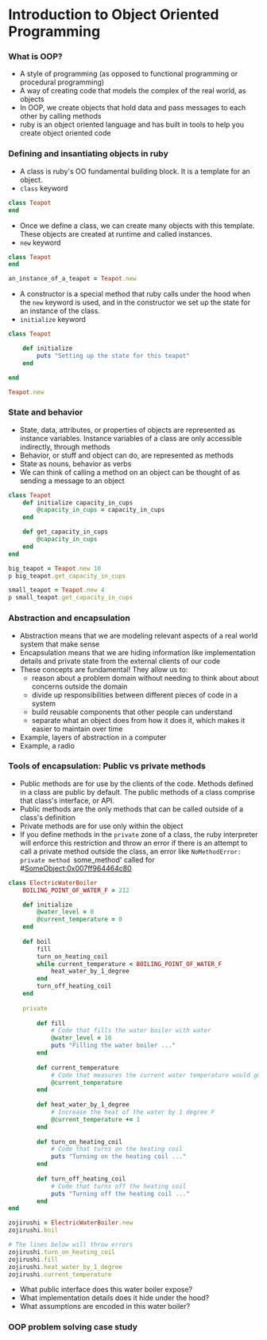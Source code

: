 # Introduction to Object Oriented Programming

### What is OOP?
- A style of programming (as opposed to functional programming or procedural programming)
- A way of creating code that models the complex of the real world, as objects
- In OOP, we create objects that hold data and pass messages to each other by calling methods
- ruby is an object oriented language and has built in tools to help you create object oriented code

### Defining and insantiating objects in ruby
- A class is ruby's OO fundamental building block.  It is a template for an object.  
- `class` keyword
```ruby
class Teapot
end
```
- Once we define a class, we can create many objects with this template.  These objects are created at runtime and called instances.
- `new` keyword
```ruby
class Teapot
end

an_instance_of_a_teapot = Teapot.new
```
- A constructor is a special method that ruby calls under the hood when the `new` keyword is used, and in the constructor we set up the state for an instance of the class.
- `initialize` keyword
```ruby 
class Teapot

    def initialize
        puts "Setting up the state for this teapot"
    end

end

Teapot.new
```

### State and behavior
- State, data, attributes, or properties of objects are represented as instance variables.  Instance variables of a class are only accessible indirectly, through methods
- Behavior, or stuff and object can do, are represented as methods
- State as nouns, behavior as verbs
- We can think of calling a method on an object can be thought of as sending a message to an object
```ruby
class Teapot
    def initialize capacity_in_cups
        @capacity_in_cups = capacity_in_cups
    end

    def get_capacity_in_cups
        @capacity_in_cups
    end
end

big_teapot = Teapot.new 10
p big_teapot.get_capacity_in_cups

small_teapot = Teapot.new 4
p small_teapot.get_capacity_in_cups
```

### Abstraction and encapsulation
- Abstraction means that we are modeling relevant aspects of a real world system that make sense
- Encapsulation means that we are hiding information like implementation details and private state from the external clients of our code
- These concepts are fundamental!  They allow us to: 
    - reason about a problem domain without needing to think about about concerns outside the domain
    - divide up responsibilities between different pieces of code in a system
    - build reusable components that other people can understand
    - separate what an object does from how it does it, which makes it easier to maintain over time
- Example, layers of abstraction in a computer
- Example, a radio

### Tools of encapsulation: Public vs private methods
- Public methods are for use by the clients of the code.  Methods defined in a class are public by default.  The public methods of a class comprise that class's interface, or API.
- Public methods are the only methods that can be called outside of a class's definition
- Private methods are for use only within the object
- If you define methods in the `private` zone of a class, the ruby interpreter will enforce this restriction and throw an error if there is an attempt to call a private method outside the class, an error like `NoMethodError: private method `some_method' called for #<SomeObject:0x007ff964464c80>
```ruby
class ElectricWaterBoiler
    BOILING_POINT_OF_WATER_F = 212

    def initialize
        @water_level = 0
        @current_temperature = 0
    end
    
    def boil
        fill
        turn_on_heating_coil
        while current_temperature < BOILING_POINT_OF_WATER_F
            heat_water_by_1_degree
        end
        turn_off_heating_coil
    end
    
    private
    
        def fill            
            # Code that fills the water boiler with water
            @water_level = 10
            puts "Filling the water boiler ..."
        end
        
        def current_temperature
            # Code that measures the current water temperature would go here
            @current_temperature
        end
        
        def heat_water_by_1_degree
            # Increase the heat of the water by 1 degree F
            @current_temperature += 1
        end
        
        def turn_on_heating_coil
            # Code that turns on the heating coil
            puts "Turning on the heating coil ..."
        end
        
        def turn_off_heating_coil
            # Code that turns off the heating coil
            puts "Turning off the heating coil ..."
        end
end

zojirushi = ElectricWaterBoiler.new
zojirushi.boil

# The lines below will throw errors
zojirushi.turn_on_heating_coil
zojirushi.fill
zojirushi.heat_water_by_1_degree
zojirushi.current_temperature
```
- What public interface does this water boiler expose?
- What implementation details does it hide under the hood?
- What assumptions are encoded in this water boiler?

### OOP problem solving case study
